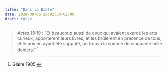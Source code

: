```yaml
---
title: "Dans la Bible"
date: 2024-09-06T20:02:54+02:00
draft: false
---
```



> *Actes 19:19* : "Et beaucoup aussi de ceux qui avaient exercé les arts curieux, apportèrent leurs livres, et les brûlèrent en présence de tous; et le prix en ayant été supputé, on trouva la somme de cinquante mille deniers." [^1]

[^1]: Glaire 1905.
